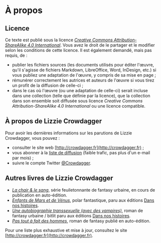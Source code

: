 À propos
========

Licence
--------

Ce texte est publié sous la licence [*Creative Commons
Attribution-ShareAlike 4.0 International*](https://creativecommons.org/licenses/by-sa/4.0/). Vous
avez le droit de le partager et le modifier selon les conditions de
cette licence. Il est également demandé, mais pas requis, de : 

* publier les fichiers sources (les documents utilisés pour éditer
  l'œuvre, qu'il s'agisse de fichiers Markdown, LibreOffice, Word,
  InDesign, etc.) si vous publiez une adaptation de l'œuvre, y compris
  de sa mise en page ; 
* rémunérer correctement les autrices et auteurs de l'œuvre si vous
  tirez un profit de la diffusion de celle-ci ; 
* dans le cas où l'œuvre (ou une adaptation de celle-ci) serait
  incluse dans une collection (telle que définie par la licence), que
  la collection dans son ensemble soit diffusée sous licence
  *Creative Commons Attribution-ShareAlike 4.0 International* ou une
  licence compatible. 

À propos de Lizzie Crowdagger 
-----------------------------

Pour avoir les dernières informations sur les parutions de Lizzie
Crowdagger, vous pouvez :

* consulter le site web [http://crowdagger.fr](http://crowdagger.fr) ;
* vous abonner à la
[liste de diffusion](http://lists.crowdagger.fr/wws/info/crowdagger)
(faible trafic, pas plus d'un e-mail par mois) ;
* suivre le compte Twitter
[@Crowdagger](https://twitter.com/Crowdagger).

Autres livres de Lizzie Crowdagger 
----------------------------------

* [*La chair & le sang*](http://crowdagger.fr/index.php?post/2016/12/16/La-chair-le-sang-%28COMING-SOON%29), série feuiletonnante de fantasy urbaine, en cours de publication en auto-édition.
* [*Enfants de Mars et de Vénus*](http://crowdagger.fr/index.php?post/2015/12/03/Enfants-de-Mars-et-de-V%C3%A9nus),
polar fantastique, paru aux éditions [Dans nos histoires](http://dansnoshistoires.org).
* [*Une autobiographie transsexuelle (avec des vampires)*](http://crowdagger.fr/index.php?post/2011/10/16/Une-autobiographie-transsexuelle-%28avec-des-vampires%29), roman de
fantasy urbaine / bitlit paru aux éditions [Dans nos histoires](http://dansnoshistoires.org).
* [*Pas tout à fait des hommes*](http://crowdagger.fr/index.php?post/2010/08/12/Pas-tout-%C3%A0-fait-des-hommes),
roman de fantasy publié en
auto-édition.

Pour une liste plus exhaustive et mise à jour, consultez le site [http://crowdagger.fr](http://crowdagger.fr).
